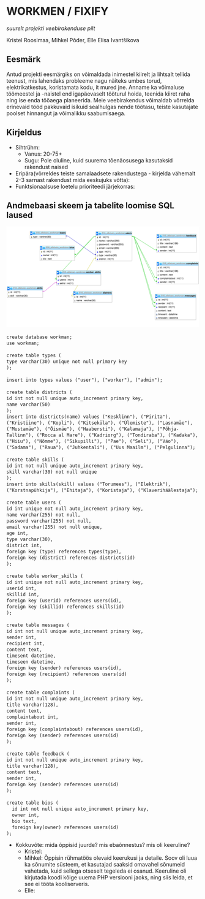 # WORKMEN / FIXIFY

*suurelt projekti veebirakenduse pilt*

Kristel Roosimaa, Mihkel Põder, Elle Elisa Ivantšikova

## Eesmärk
Antud projekti eesmärgiks on võimaldada inimestel kiirelt ja lihtsalt tellida teenust, mis lahendaks probleeme nagu näiteks umbes torud, elektrikatkestus, koristamata kodu, it mured jne. Anname ka võimaluse töömeestel ja -naistel end igapäevaselt tööturul hoida, teenida kiiret raha ning ise enda tööaega planeerida. Meie veebirakendus võimaldab võrrelda erinevaid tööd pakkuvaid isikuid sealhulgas nende töötasu, teiste kasutajate poolset hinnangut ja võimalikku saabumisaega.

## Kirjeldus
* Sihtrühm:
	* Vanus: 20-75+
	* Sugu: Pole oluline, kuid suurema tõenäosusega kasutaksid rakendust naised
* Eripära(võrreldes teiste samalaadsete rakendustega - kirjelda vähemalt 2-3 sarnast rakendust mida eeskujuks võtta):
* Funktsionaalsuse loetelu prioriteedi järjekorras:

## Andmebaasi skeem ja tabelite loomise SQL laused
![Preview](databasescheme.png)

```
create database workman;
use workman;

create table types (
type varchar(30) unique not null primary key
);

insert into types values ("user"), ("worker"), ("admin");

create table districts (
id int not null unique auto_increment primary key,
name varchar(50)
);
insert into districts(name) values ("Kesklinn"), ("Pirita"), ("Kristiine"), ("Kopli"), ("Kitseküla"), ("Ülemiste"), ("Lasnamäe"), ("Mustamäe"), ("Õismäe"), ("Haabersti"), ("Kalamaja"), ("Põhja-Tallinn"), ("Rocca al Mare"), ("Kadriorg"), ("Tondiraba"), ("Kadaka"), ("Hiiu"), ("Nõmme"), ("Sikupilli"), ("Pae"), ("Seli"), ("Väo"), ("Sadama"), ("Raua"), ("Juhkentali"), ("Uus Maailm"), ("Pelgulinna");

create table skills (
id int not null unique auto_increment primary key,
skill varchar(30) not null unique
);
insert into skills(skill) values ("Torumees"), ("Elektrik"), ("Korstnapühkija"), ("Ehitaja"), ("Koristaja"), ("Klaverihäälestaja");

create table users (
id int unique not null auto_increment primary key,
name varchar(255) not null,
password varchar(255) not null,
email varchar(255) not null unique,
age int,
type varchar(30),
district int,
foreign key (type) references types(type),
foreign key (district) references districts(id)
);

create table worker_skills (
id int unique not null auto_increment primary key,
userid int,
skillid int,
foreign key (userid) references users(id),
foreign key (skillid) references skills(id)
);

create table messages (
id int not null unique auto_increment primary key,
sender int,
recipient int,
content text,
timesent datetime,
timeseen datetime,
foreign key (sender) references users(id),
foreign key (recipient) references users(id)
);

create table complaints (
id int not null unique auto_increment primary key,
title varchar(128),
content text,
complaintabout int,
sender int,
foreign key (complaintabout) references users(id),
foreign key (sender) references users(id)
);

create table feedback (
id int not null unique auto_increment primary key,
title varchar(128),
content text,
sender int,
foreign key (sender) references users(id)
);

create table bios (
  id int not null unique auto_increment primary key,
  owner int,
  bio text,
  foreign key(owner) references users(id)
);
```

* Kokkuvõte: mida õppisid juurde? mis ebaõnnestus? mis oli keeruline?
	* Kristel:
	* Mihkel: Õppisin rühmatöös olevaid keerukusi ja detaile. Soov oli luua ka sõnumite süsteem, et kasutajad saaksid omavahel sõnumeid vahetada, kuid sellega otseselt tegeleda ei osanud. Keeruline oli kirjutada koodi kõige uuema PHP versiooni jaoks, ning siis leida, et see ei tööta kooliserveris.
	* Elle:
